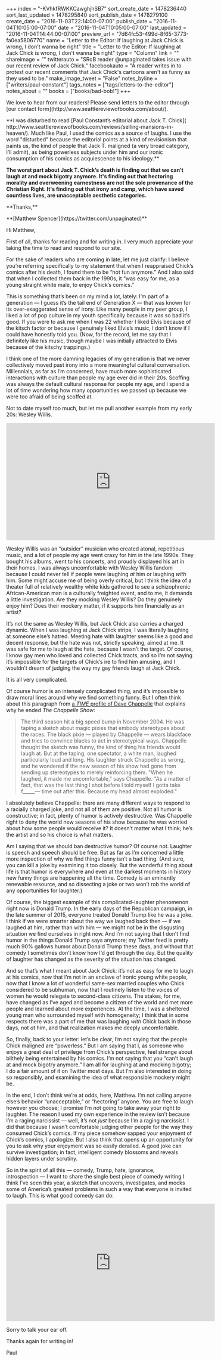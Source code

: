 +++
index = "-KVhkfRWKKCawghjhSB7"
sort_create_date = 1478236440
sort_last_updated = 1478295840
sort_publish_date = 1478279100
create_date = "2016-11-03T22:14:00-07:00"
publish_date = "2016-11-04T10:05:00-07:00"
date = "2016-11-04T10:05:00-07:00"
last_updated = "2016-11-04T14:44:00-07:00"
preview_url = "7d64fc53-499d-8f65-3773-fa0ea5806770"
name = "Letter to the Editor: If laughing at Jack Chick is wrong, I don't wanna be right"
title = "Letter to the Editor: If laughing at Jack Chick is wrong, I don't wanna be right"
type = "Column"
link = ""
shareimage = ""
twitterauto = "SRoB reader @unpaginated takes issue with our recent review of Jack Chick."
facebookauto = "A reader writes in to protest our recent comments that Jack Chick's cartoons aren't as funny as they used to be."
make_image_tweet = "False"
notes_byline = ["writers/paul-constant"]
tags_notes = ["tags/letters-to-the-editor"]
notes_about = ""
books = ["books/bad-bob!"]
+++
<p class="intro">We love to hear from our readers! Please send letters to the editor through [our contact form](http://www.seattlereviewofbooks.com/about/).</p>

<p class="noindent">**I was disturbed to read [Paul Constant’s editorial about Jack T. Chick]( http://www.seattlereviewofbooks.com/reviews/selling-mansions-in-heaven/). Much like Paul, I used the comics as a source of laughs. I use the word "disturbed" because the editorial points at a kind of revisionism that paints us, the kind of people that Jack T. maligned (a very broad category, I’ll admit), as being powerless subjects under him and our ironic consumption of his comics as acquiescence to his ideology.**</p>

**The worst part about Jack T. Chick’s death is finding out that we can’t laugh at and mock bigotry anymore. It's finding out that hectoring morality and overweening earnestness are not the sole provenance of the Christian Right. It's finding out that irony and camp, which have saved countless lives, are unacceptable aesthetic categories.**

<p class="noindent">**Thanks,**</p>
<p class="noindent">**[Matthew Spencer](https://twitter.com/unpaginated)**</p>

<p class="noindent">Hi Matthew,</p>

<p class="noindent">First of all, thanks for reading and for writing in. I very much appreciate your taking the time to read and respond to our site.</p>

For the sake of readers who are coming in late, let me just clarify: I believe you’re referring specifically to my statement that when I reappraised Chick’s comics after his death, I found them to be ”not fun anymore.” And I also said that when I collected them back in the 1990s, it “was easy for me, as a young straight white male, to enjoy Chick’s comics.”

This is something that’s been on my mind a lot, lately: I’m part of a generation — I guess it’s the tail end of Generation X — that was known for its over-exaggerated sense of irony. Like many people in my peer group, I liked a lot of pop culture in my youth specifically because it was so bad it’s good. If you were to ask me when I was 22 whether I liked Elvis because of the kitsch factor or because I genuinely liked Elvis’s music, I don’t know if I could have honestly told you. (Now, for the record, let me say that I definitely like his music, though maybe I was initially attracted to Elvis because of the kitschy trappings.) 

I think one of the more damning legacies of my generation is that we never collectively moved past irony into a more meaningful cultural conversation. Millennials, as far as I’m concerned, have much more sophisticated interactions with culture than people my age ever did in their 20s. Scoffing was always the default cultural response for people my age, and I spend a lot of time wondering how many opportunities we passed up because we were too afraid of being scoffed at.

Not to date myself too much, but let me pull another example from my early 20s: Wesley Willis.

<iframe width="560" height="315" src="https://www.youtube.com/embed/BFjuPbCShBw?rel=0" frameborder="0" allowfullscreen></iframe>

Wesley Willis was an “outsider” musician who created atonal, repetitious music, and a lot of people my age went crazy for him in the late 1990s. They bought his albums, went to his concerts, and proudly displayed his art in their homes. I was always uncomfortable with Wesley Willis fandom because I could never tell if people were laughing *at* him or laughing *with* him. Some might accuse me of being overly critical, but I think the idea of a theater full of relatively wealthy white kids gathered to see a schizophrenic African-American man is a culturally freighted event, and to me, it demands a little investigation. Are they mocking Wesley Willis? Do they genuinely enjoy him? Does their mockery matter, if it supports him financially as an artist? 

It’s not the same as Wesley Willis, but Jack Chick also carries a charged dynamic. When I was laughing at Jack Chick strips, I was literally laughing at someone else’s hatred. Meeting hate with laughter seems like a good and decent response, but the hate was not, strictly speaking, aimed at me. It was safe for me to laugh at the hate, because I wasn’t the target. Of course, I know gay men who loved and collected Chick tracts, and so I’m not saying it’s impossible for the targets of Chick’s ire to find him amusing, and I wouldn’t dream of judging the way my gay friends laugh at Jack Chick. 

It is all very complicated.

Of course humor is an intensely complicated thing, and it’s impossible to draw moral lines around why we find something funny. But I often think about this paragraph from [a *TIME* profile of Dave Chappelle](http://spring.newsvine.com/_news/2006/07/14/287958-the-sketch-that-made-chappelle-say-enough) that explains why he ended *The Chappelle Show*:

<blockquote>The third season hit a big speed bump in November 2004. He was taping a sketch about magic pixies that embody stereotypes about the races. The black pixie — played by Chappelle — wears blackface and tries to convince blacks to act in stereotypical ways. Chappelle thought the sketch was funny, the kind of thing his friends would laugh at. But at the taping, one spectator, a white man, laughed particularly loud and long. His laughter struck Chappelle as wrong, and he wondered if the new season of his show had gone from sending up stereotypes to merely reinforcing them. "When he laughed, it made me uncomfortable," says Chappelle. "As a matter of fact, that was the last thing I shot before I told myself I gotta take f_____— time out after this. Because my head almost exploded."</blockquote>

I absolutely believe Chappelle: there are many different ways to respond to a racially charged joke, and not all of them are positive. Not all humor is constructive; in fact, plenty of humor is actively destructive. Was Chappelle right to deny the world new seasons of his show because he was worried about how some people would receive it? It doesn’t matter what I think; he’s the artist and so his choice is what matters. 

Am I saying that we should ban destructive humor? Of course not. Laughter is speech and speech should be free. But as far as I’m concerned a little more inspection of why we find things funny isn’t a bad thing. (And sure, you can kill a joke by examining it too closely. But the wonderful thing about life is that humor is everywhere and even at the darkest moments in history new funny things are happening all the time. Comedy is an eminently renewable resource, and so dissecting a joke or two won’t rob the world of any opportunities for laughter.)

Of course, the biggest example of this complicated-laughter phenomenon right now is Donald Trump. In the early days of the Republican campaign, in the late summer of 2015, everyone treated Donald Trump like he was a joke. I think if we were smarter about the way we laughed back then — if we laughed at him, rather than with him — we might not be in the disgusting situation we find ourselves in right now. And I’m not saying that I don’t find humor in the things Donald Trump says anymore; my Twitter feed is pretty much 90% gallows humor about Donald Trump these days, and without that comedy I sometimes don’t know how I’d get through the day. But the quality of laughter has changed as the severity of the situation has changed.

And so that’s what I meant about Jack Chick: it’s not as easy for me to laugh at his comics, now that I’m not in an enclave of ironic young white people, now that I know a lot of wonderful same-sex married couples who Chick considered to be subhuman, now that I routinely listen to the voices of women he would relegate to second-class citizens. The stakes, for me, have changed as I’ve aged and become a citizen of the world and met more people and learned about more experiences. At the time, I was a sheltered young man who surrounded myself with homogeneity; I think that in some respects there was a part of me that was laughing *with* Chick back in those days, not *at* him, and that realization makes me deeply uncomfortable.

So, finally, back to your letter: let’s be clear, I’m not saying that the people Chick maligned are “powerless.” But I am saying that I, as someone who enjoys a great deal of privilege from Chick’s perspective, feel strange about blithely being entertained by his comics. I’m not saying that you “can’t laugh at and mock bigotry anymore.” I am all for laughing at and mocking bigotry; I do a fair amount of it on Twitter most days. But I’m also interested in doing so responsibly, and examining the idea of what responsible mockery might be. 

In the end, I don’t think we’re at odds, here, Matthew. I’m not calling anyone else’s behavior “unacceptable,” or “hectoring” anyone. You are free to laugh however you choose; I promise I’m not going to take away your right to laughter. The reason I used my own experience in the review isn’t because I’m a raging narcissist — well, it’s not *just* because I’m a raging narcissist. I did that because I wasn’t comfortable judging other people for the way they consumed Chick’s comics. If my piece somehow sapped your enjoyment of Chick’s comics, I apologize. But I also think that opens up an opportunity for you to ask why your enjoyment was so easily derailed. A good joke can survive investigation; in fact, intelligent comedy blossoms and reveals hidden layers under scrutiny.

So in the spirit of all this — comedy, Trump, hate, ignorance, introspection — I want to share the single best piece of comedy writing I think I’ve seen this year, a sketch that uncovers, investigates, and mocks some of America’s greatest problems in such a way that everyone is invited to laugh. This is what good comedy can do:

<iframe width="560" height="315" src="https://www.youtube.com/embed/O7VaXlMvAvk?rel=0" frameborder="0" allowfullscreen></iframe>

Sorry to talk your ear off. 

<p class="noindent">Thanks again for writing in!</p>
<p class="noindent">Paul</p>
